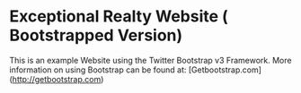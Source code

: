 # Exceptional Realty Website ( Bootstrapped Version)

This is an example Website using the Twitter Bootstrap v3 Framework. More information on using Bootstrap  can be found at: [Getbootstrap.com] (http://getbootstrap.com)  
